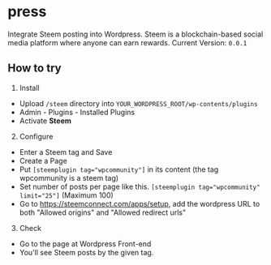 # press

Integrate Steem posting into Wordpress.
Steem is a blockchain-based social media platform where anyone can earn rewards.
Current Version: `0.0.1`

## How to try
1. Install
 - Upload `/steem` directory into `YOUR_WORDPRESS_ROOT/wp-contents/plugins`
 - Admin - Plugins - Installed Plugins
 - Activate **Steem** 

2. Configure
 - Enter a Steem tag and Save
 - Create a Page
 - Put `[steemplugin tag="wpcommunity"]` in its content
   (the tag wpcommunity is a steem tag)
 - Set number of posts per page like this. `[steemplugin tag="wpcommunity" limit="25"]` (Maximum 100)
 - Go to https://steemconnect.com/apps/setup, add the wordpress URL to both "Allowed origins" and "Allowed redirect urls"
 
3. Check
 - Go to the page at Wordpress Front-end
 - You'll see Steem posts by the given tag.
